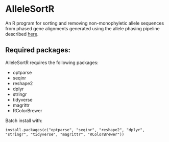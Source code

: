 # AlleleSortR
An R program for sorting and removing non-monophyletic allele sequences from phased gene alignments generated using the allele phasing pipeline described [here](https://github.com/hkore1/TargetAllelePhasing/tree/main).

## Required packages:
AlleleSortR requires the following packages:
* optparse
* seqinr
* reshape2
* dplyr
* stringr
* tidyverse
* magrittr
* RColorBrewer

Batch install with:

`install.packages(c("optparse", "seqinr", "reshape2", "dplyr", "stringr", "tidyverse", "magrittr", "RColorBrewer"))`
